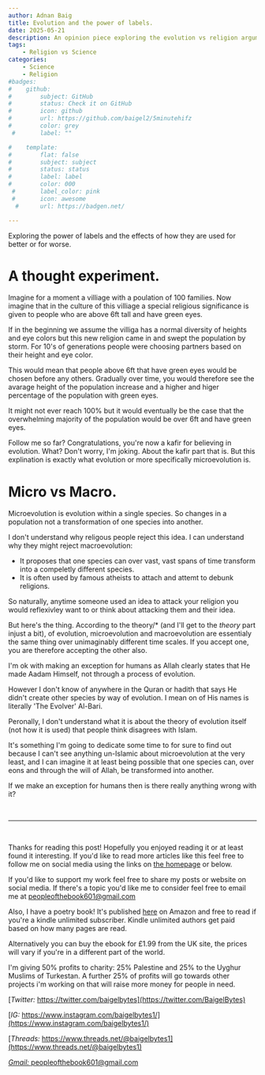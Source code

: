 ```yaml
---
author: Adnan Baig 
title: Evolution and the power of labels.
date: 2025-05-21 
description: An opinion piece exploring the evolution vs religion argument.
tags: 
    - Religion vs Science
categories:
    - Science
    - Religion
#badges:
#    github:
#        subject: GitHub
#        status: Check it on GitHub
#        icon: github
#        url: https://github.com/baigel2/5minutehifz
#        color: grey
 #       label: ""

#    template:
#        flat: false
#        subject: subject
#        status: status
#        label: label
#        color: 000
 #       label_color: pink
 #       icon: awesome
  #      url: https://badgen.net/

---
```


Exploring the power of labels and the effects of how they are used for better or for worse.

<!--more-->


# A thought experiment.

Imagine for a moment a villiage with a poulation of 100 families. Now imagine that in the culture of this villiage a special religious significance is given to people who are above 6ft tall and have green eyes.

If in the beginning we assume the villiga has a normal diversity of heights and eye colors but this new religion came in and swept the population by storm. For 10's of generations people were choosing partners based on their height and eye color.

This would mean that people above 6ft that have green eyes would be chosen before any others. Gradually over time, you would therefore see the avarage height of the population increase and a higher and higer percentage of the population with green eyes.

It might not ever reach 100% but it would eventually be the case that the overwhelming majority of the population would be over 6ft and have green eyes.

Follow me so far? Congratulations, you're now a kafir for believing in evolution. What? Don't worry, I'm joking. About the kafir part that is. But this explination is exactly what evolution or more specifically microevolution is.


# Micro vs Macro.

Microevolution is evolution within a single species. So changes in a population not a transformation of one species into another.

I don't understand why religous people reject this idea. I can understand why they might reject macroevolution:

* It proposes that one species can over vast, vast spans of time transform into a compeletly different species.
* It is often used by famous atheists to attach and attemt to debunk religions.

So naturally, anytime someone used an idea to attack your religion you would reflexivley want to or think about attacking them and their idea.

But here's the thing. According to the theory/* (and I'll get to the *theory* part injust a bit), of evolution, microevolution and macroevolution are essentialy the same thing over unimaginably different time scales. If you accept one, you are therefore accepting the other also.

I'm ok with making an exception for humans as Allah clearly states that He made Aadam Himself, not through a process of evolution.

However I don't know of anywhere in the Quran or hadith that says He didn't create other species by way of evolution. I mean on of His names is literally 'The Evolver' Al-Bari.

Peronally, I don't understand what it is about the theory of evolution itself (not how it is used) that people think disagrees with Islam.

It's something I'm going to dedicate some time to for sure to find out because I can't see anything un-Islamic about microevolution at the very least, and I can imagine it at least being possible that one species can, over eons and through the will of Allah, be transformed into another.

If we make an exception for humans then is there really anything wrong with it?




<br>

---

<br>

Thanks for reading this post! Hopefully you enjoyed reading it or at least found it interesting. If you'd like to read more articles like this feel free to follow me on social media using the links on [the homepage](https://peopleofthebook.co.uk) or below.

If you'd like to support my work feel free to share my posts or website on social media. If there's a topic you'd like me to consider feel free to email me at peopleofthebook601@gmail.com

Also, I have a poetry book! It's published [here](https://amzn.eu/d/3nzHMT6) on Amazon and free to read if you're a kindle unlimited subscriber. Kindle unlimited authors get paid based on how many pages are read.

Alternatively you can buy the ebook for £1.99 from the UK site, the prices will vary if you're in a different part of the world.

I'm giving 50% profits to charity: 25% Palestine and 25% to the Uyghur Muslims of Turkestan. A further 25% of profits will go towards other projects i'm working on that will raise more money for people in need.


[*Twitter:* https://twitter.com/baigelbytes](https://twitter.com/BaigelBytes)

[*IG:* https://www.instagram.com/baigelbytes1/](https://www.instagram.com/baigelbytes1/)

[*Threads:* https://www.threads.net/@baigelbytes1](https://www.threads.net/@baigelbytes1)

[*Gmail:* peopleofthebook601@gmail.com](peopleofthebook601@gmail.com)
